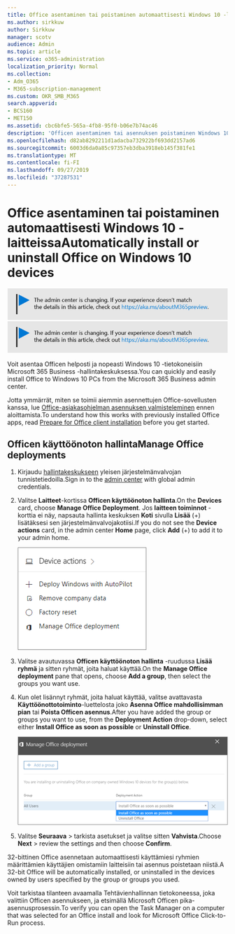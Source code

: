 ```yaml
---
title: Office asentaminen tai poistaminen automaattisesti Windows 10 -laitteissa
ms.author: sirkkuw
author: Sirkkuw
manager: scotv
audience: Admin
ms.topic: article
ms.service: o365-administration
localization_priority: Normal
ms.collection:
- Adm_O365
- M365-subscription-management
ms.custom: OKR_SMB_M365
search.appverid:
- BCS160
- MET150
ms.assetid: cbc6bfe5-565a-4fb8-95f0-b06e7b74ac46
description: 'Officen asentaminen tai asennuksen poistaminen Windows 10-laitteissa Microsoft 365 Business-hallinta keskuksesta. '
ms.openlocfilehash: d82ab8292211d1adacba732922bf693dd2157ad6
ms.sourcegitcommit: 6003d6da0a85c97357eb3dba3918eb145f381fe1
ms.translationtype: MT
ms.contentlocale: fi-FI
ms.lasthandoff: 09/27/2019
ms.locfileid: "37287531"
---
```

# <a name="automatically-install-or-uninstall-office-on-windows-10-devices"></a><span data-ttu-id="4d617-103">Office asentaminen tai poistaminen automaattisesti Windows 10 -laitteissa</span><span class="sxs-lookup"><span data-stu-id="4d617-103">Automatically install or uninstall Office on Windows 10 devices</span></span>

<span data-ttu-id="4d617-104">[![Etiketti, jonka avulla voit tietää, että hallinta keskus on muuttumassa ja löydät lisä tietoja osoitteessa aka.ms/aboutM365preview.](media/m365admincenterchanging.png)](https://docs.microsoft.com/office365/admin/microsoft-365-admin-center-preview)</span><span class="sxs-lookup"><span data-stu-id="4d617-104">[![Label to let you know the admin center is changing and you can find more details at aka.ms/aboutM365preview.](media/m365admincenterchanging.png)](https://docs.microsoft.com/office365/admin/microsoft-365-admin-center-preview)</span></span>

<span data-ttu-id="4d617-105">Voit asentaa Officen helposti ja nopeasti Windows 10 -tietokoneisiin Microsoft 365 Business -hallintakeskuksessa.</span><span class="sxs-lookup"><span data-stu-id="4d617-105">You can quickly and easily install Office to Windows 10 PCs from the Microsoft 365 Business admin center.</span></span>
  
<span data-ttu-id="4d617-106">Jotta ymmärrät, miten se toimii aiemmin asennettujen Office-sovellusten kanssa, lue [Office-asiakasohjelman asennuksen valmisteleminen](prepare-for-office-client-deployment.md) ennen aloittamista.</span><span class="sxs-lookup"><span data-stu-id="4d617-106">To understand how this works with previously installed Office apps, read [Prepare for Office client installation](prepare-for-office-client-deployment.md) before you get started.</span></span> 
  
## <a name="manage-office-deployments"></a><span data-ttu-id="4d617-107">Officen käyttöönoton hallinta</span><span class="sxs-lookup"><span data-stu-id="4d617-107">Manage Office deployments</span></span>

1. <span data-ttu-id="4d617-108">Kirjaudu [hallintakeskukseen](https://aka.ms/bcsportal) yleisen järjestelmänvalvojan tunnistetiedoilla.</span><span class="sxs-lookup"><span data-stu-id="4d617-108">Sign in to the [admin center](https://aka.ms/bcsportal) with global admin credentials.</span></span> 
    
2. <span data-ttu-id="4d617-109">Valitse **Laitteet**-kortissa **Officen käyttöönoton hallinta**.</span><span class="sxs-lookup"><span data-stu-id="4d617-109">On the **Devices** card, choose **Manage Office Deployment**.</span></span>
      <span data-ttu-id="4d617-110">Jos **laitteen toiminnot** -korttia ei näy, napsauta hallinta keskuksen **Koti** sivulla **Lisää** (+) lisätäksesi sen järjestelmänvalvojakotiisi.</span><span class="sxs-lookup"><span data-stu-id="4d617-110">If you do not see the **Device actions** card, in the admin center **Home** page, click **Add** (+) to add it to your admin home.</span></span>
    
    ![Screenshot of the Devices card in the admin center](media/9982e784-dbf9-4a76-a159-bb3e2e5aa23f.png)
  
3. <span data-ttu-id="4d617-112">Valitse avautuvassa **Officen käyttöönoton hallinta** -ruudussa **Lisää ryhmä** ja sitten ryhmät, joita haluat käyttää.</span><span class="sxs-lookup"><span data-stu-id="4d617-112">On the **Manage Office deployment** pane that opens, choose **Add a group**, then select the groups you want use.</span></span>
    
4. <span data-ttu-id="4d617-113">Kun olet lisännyt ryhmät, joita haluat käyttää, valitse avattavasta **Käyttöönottotoiminto**-luettelosta joko **Asenna Office mahdollisimman pian** tai **Poista Officen asennus**.</span><span class="sxs-lookup"><span data-stu-id="4d617-113">After you have added the group or groups you want to use, from the **Deployment Action** drop-down, select either **Install Office as soon as possible** or **Uninstall Office**.</span></span>
    
    ![In the Manage Office deployment pane, choose either Install Office as soon as possible, or Uninstall Office.](media/00f24a61-1848-40c0-b037-78d726c7d757.png)
  
5. <span data-ttu-id="4d617-115">Valitse **Seuraava** \> tarkista asetukset ja valitse sitten **Vahvista**.</span><span class="sxs-lookup"><span data-stu-id="4d617-115">Choose **Next** \> review the settings and then choose **Confirm**.</span></span>
    
<span data-ttu-id="4d617-116">32-bittinen Office asennetaan automaattisesti käyttämiesi ryhmien määrittämien käyttäjien omistamiin laitteisiin tai asennus poistetaan niistä.</span><span class="sxs-lookup"><span data-stu-id="4d617-116">A 32-bit Office will be automatically installed, or uninstalled in the devices owned by users specified by the group or groups you used.</span></span>
  
<span data-ttu-id="4d617-117">Voit tarkistaa tilanteen avaamalla Tehtävienhallinnan tietokoneessa, joka valittiin Officen asennukseen, ja etsimällä Microsoft Officen pika-asennusprosessin.</span><span class="sxs-lookup"><span data-stu-id="4d617-117">To verify you can open the Task Manager on a computer that was selected for an Office install and look for Microsoft Office Click-to-Run process.</span></span>
  


